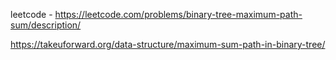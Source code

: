 leetcode - https://leetcode.com/problems/binary-tree-maximum-path-sum/description/

https://takeuforward.org/data-structure/maximum-sum-path-in-binary-tree/
